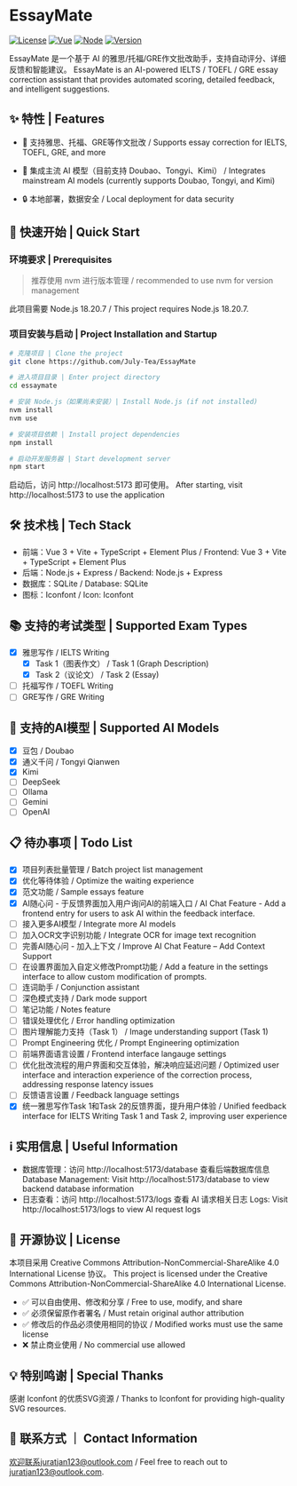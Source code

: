 # EssayMate

[![License](https://img.shields.io/badge/License-CC%20BY--NC--SA%204.0-lightgrey.svg)](https://creativecommons.org/licenses/by-nc-sa/4.0/) [![Vue](https://img.shields.io/badge/Vue-3.x-green.svg)](https://vuejs.org/) [![Node](https://img.shields.io/badge/Node-18.20.7-blue.svg)](https://nodejs.org/) [![Version](https://img.shields.io/badge/Version-v0.1.1-orange.svg)](https://github.com/July-Tea/EssayMate)

EssayMate 是一个基于 AI 的雅思/托福/GRE作文批改助手，支持自动评分、详细反馈和智能建议。
EssayMate is an AI-powered IELTS / TOEFL / GRE essay correction assistant that provides automated scoring, detailed feedback, and intelligent suggestions.

## ✨ 特性 | Features

- 🎯 支持雅思、托福、GRE等作文批改 / Supports essay correction for IELTS, TOEFL, GRE, and more

- 🤖 集成主流 AI 模型（目前支持 Doubao、Tongyi、Kimi） / Integrates mainstream AI models (currently supports Doubao, Tongyi, and Kimi)

- 🔒 本地部署，数据安全 / Local deployment for data security

## 🚀 快速开始 | Quick Start

### 环境要求 | Prerequisites
> 推荐使用 nvm 进行版本管理 / recommended to use nvm for version management

此项目需要 Node.js 18.20.7 / This project requires Node.js 18.20.7.

### 项目安装与启动 | Project Installation and Startup

```bash
# 克隆项目 | Clone the project
git clone https://github.com/July-Tea/EssayMate

# 进入项目目录 | Enter project directory
cd essaymate

# 安装 Node.js（如果尚未安装）| Install Node.js (if not installed)
nvm install
nvm use

# 安装项目依赖 | Install project dependencies
npm install

# 启动开发服务器 | Start development server
npm start
```

启动后，访问 http://localhost:5173 即可使用。
After starting, visit http://localhost:5173 to use the application

## 🛠️ 技术栈 | Tech Stack
- 前端：Vue 3 + Vite + TypeScript + Element Plus / Frontend: Vue 3 + Vite + TypeScript + Element Plus
- 后端：Node.js + Express / Backend: Node.js + Express
- 数据库：SQLite / Database: SQLite
- 图标：Iconfont / Icon: Iconfont

## 📚 支持的考试类型 | Supported Exam Types
- [x] 雅思写作 / IELTS Writing
  - [x] Task 1（图表作文） / Task 1 (Graph Description)
  - [x] Task 2（议论文） / Task 2 (Essay)
- [ ] 托福写作 / TOEFL Writing
- [ ] GRE写作 / GRE Writing

## 🤖 支持的AI模型 | Supported AI Models
- [x] 豆包 / Doubao
- [x] 通义千问 / Tongyi Qianwen
- [x] Kimi
- [ ] DeepSeek
- [ ] Ollama
- [ ] Gemini
- [ ] OpenAI

## 📋 待办事项 | Todo List
- [x] 项目列表批量管理 / Batch project list management
- [x] 优化等待体验 / Optimize the waiting experience
- [x] 范文功能 / Sample essays feature
- [x] AI随心问 - 于反馈界面加入用户询问AI的前端入口 /  AI Chat Feature - Add a frontend entry for users to ask AI within the feedback interface.
- [ ] 接入更多AI模型 / Integrate more AI models
- [ ] 加入OCR文字识别功能 / Integrate OCR for image text recognition
- [ ] 完善AI随心问 - 加入上下文 / Improve AI Chat Feature – Add Context Support
- [ ] 在设置界面加入自定义修改Prompt功能 / Add a feature in the settings interface to allow custom modification of prompts.
- [ ] 连词助手 / Conjunction assistant
- [ ] 深色模式支持 / Dark mode support
- [ ] 笔记功能 / Notes feature
- [ ] 错误处理优化 / Error handling optimization
- [ ] 图片理解能力支持（Task 1） / Image understanding support (Task 1)
- [ ] Prompt Engineering 优化 / Prompt Engineering optimization
- [ ] 前端界面语言设置 / Frontend interface langauge settings
- [ ] 优化批改流程的用户界面和交互体验，解决响应延迟问题 / Optimized user interface and interaction experience of the correction process, addressing response latency issues
- [ ] 反馈语言设置 / Feedback language settings
- [x] 统一雅思写作Task 1和Task 2的反馈界面，提升用户体验 / Unified feedback interface for IELTS Writing Task 1 and Task 2, improving user experience

## ℹ️ 实用信息 | Useful Information
- 数据库管理：访问 http://localhost:5173/database 查看后端数据库信息
  Database Management: Visit http://localhost:5173/database to view backend database information
- 日志查看：访问 http://localhost:5173/logs 查看 AI 请求相关日志
  Logs: Visit http://localhost:5173/logs to view AI request logs

## 📝 开源协议 | License
本项目采用 Creative Commons Attribution-NonCommercial-ShareAlike 4.0 International License 协议。
This project is licensed under the Creative Commons Attribution-NonCommercial-ShareAlike 4.0 International License.

- ✅ 可以自由使用、修改和分享 / Free to use, modify, and share
- ✅ 必须保留原作者署名 / Must retain original author attribution
- ✅ 修改后的作品必须使用相同的协议 / Modified works must use the same license
- ❌ 禁止商业使用 / No commercial use allowed

## 💡 特别鸣谢 | Special Thanks
感谢 Iconfont 的优质SVG资源 / Thanks to Iconfont for providing high-quality SVG resources.

## 📮 联系方式 ｜ Contact Information
欢迎联系juratjan123@outlook.com / Feel free to reach out to juratjan123@outlook.com.
